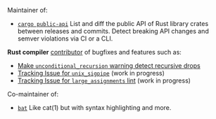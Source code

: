 Maintainer of:

* [`cargo public-api`](https://github.com/Enselic/cargo-public-api) List and diff the public API of Rust library crates between releases and commits. Detect breaking API changes and semver violations via CI or a CLI.

**Rust compiler** [contributor](https://github.com/rust-lang/rust/pulls?q=is%3Apr+author%3AEnselic+is%3Amerged) of bugfixes and features such as:

* [Make `unconditional_recursion` warning detect recursive drops](https://github.com/rust-lang/rust/pull/113902)
* [Tracking Issue for `unix_sigpipe`](https://github.com/rust-lang/rust/issues/97889) (work in progress)
* [Tracking Issue for `large_assignments` lint](https://github.com/rust-lang/rust/issues/83518) (work in progress)

Co-maintainer of:

* [`bat`](https://github.com/sharkdp/bat) Like cat(1) but with syntax highlighting and more.
